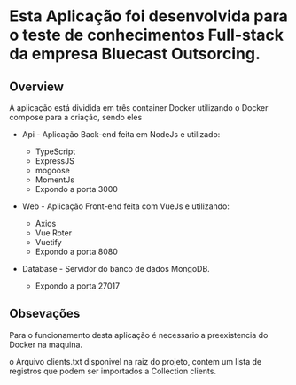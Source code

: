 # Esta Aplicação foi desenvolvida para o teste de conhecimentos Full-stack da empresa Bluecast Outsorcing.

## Overview
A aplicação está dividida em três container Docker utilizando o Docker compose para a criação, sendo eles 
 - Api - Aplicação Back-end feita em NodeJs e utilizado:
    - TypeScript
    - ExpressJS
    - mogoose
    - MomentJs
    - Expondo a porta 3000

 - Web - Aplicação Front-end feita com VueJs e utilizando:
    - Axios
    - Vue Roter
    - Vuetify
    - Expondo a porta 8080 
 - Database - Servidor do banco de dados MongoDB.
    - Expondo a porta 27017

## Obsevações

Para o funcionamento desta aplicação é necessario a preexistencia do Docker na maquina.

o Arquivo clients.txt disponivel na raiz do projeto, contem um lista de registros que podem ser importados a Collection clients.

